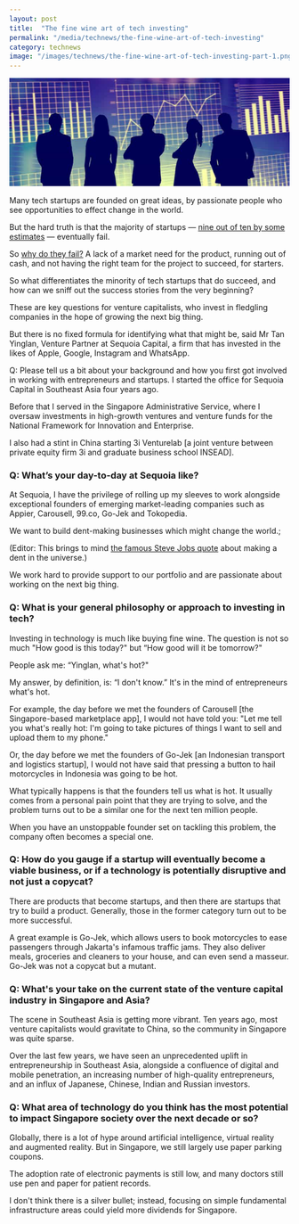 ```yaml
---
layout: post
title:  "The fine wine art of tech investing"
permalink: "/media/technews/the-fine-wine-art-of-tech-investing"
category: technews
image: "/images/technews/the-fine-wine-art-of-tech-investing-part-1.png"
---
```


![The fine wine art of tech investing](/images/technews/the-fine-wine-art-of-tech-investing-part-1.png)

Many tech startups are founded on great ideas, by passionate people who see opportunities to effect change in the world.

But the hard truth is that the majority of startups — [nine out of ten by some estimates](https://www.forbes.com/sites/neilpatel/2015/01/16/90-of-startups-will-fail-heres-what-you-need-to-know-about-the-10/#5eb40e466792) — eventually fail.

So [why do they fail?](http://fortune.com/2014/09/25/why-startups-fail-according-to-their-founders/) A lack of a market need for the product, running out of cash, and not having the right team for the project to succeed, for starters.

So what differentiates the minority of tech startups that do succeed, and how can we sniff out the success stories from the very beginning?

These are key questions for venture capitalists, who invest in fledgling companies in the hope of growing the next big thing.

But there is no fixed formula for identifying what that might be, said Mr Tan Yinglan, Venture Partner at Sequoia Capital, a firm that has invested in the likes of Apple, Google, Instagram and WhatsApp.

Q: Please tell us a bit about your background and how you first got involved in working with entrepreneurs and startups.
I started the office for Sequoia Capital in Southeast Asia four years ago.

Before that I served in the Singapore Administrative Service, where I oversaw investments in high-growth ventures and venture funds for the National Framework for Innovation and Enterprise.

I also had a stint in China starting 3i Venturelab [a joint venture between private equity firm 3i and graduate business school INSEAD].

### **Q: What’s your day-to-day at Sequoia like?**
At Sequoia, I have the privilege of rolling up my sleeves to work alongside exceptional founders of emerging market-leading companies such as Appier, Carousell, 99.co, Go-Jek and Tokopedia.

We want to build dent-making businesses which might change the world.;

(Editor: This brings to mind [the famous Steve Jobs quote](https://edition.cnn.com/2011/10/05/tech/innovation/steve-jobs-quotes/) about making a dent in the universe.)

We work hard to provide support to our portfolio and are passionate about working on the next big thing.

### **Q: What is your general philosophy or approach to investing in tech?**
Investing in technology is much like buying fine wine. The question is not so much "How good is this today?" but “How good will it be tomorrow?"

People ask me: “Yinglan, what's hot?"

My answer, by definition, is: “I don't know.” It's in the mind of entrepreneurs what's hot.

For example, the day before we met the founders of Carousell [the Singapore-based marketplace app], I would not have told you: "Let me tell you what's really hot: I'm going to take pictures of things I want to sell and upload them to my phone."

Or, the day before we met the founders of Go-Jek [an Indonesian transport and logistics startup], I would not have said that pressing a button to hail motorcycles in Indonesia was going to be hot.

What typically happens is that the founders tell us what is hot. It usually comes from a personal pain point that they are trying to solve, and the problem turns out to be a similar one for the next ten million people.

When you have an unstoppable founder set on tackling this problem, the company often becomes a special one.

### **Q: How do you gauge if a startup will eventually become a viable business, or if a technology is potentially disruptive and not just a copycat?**
There are products that become startups, and then there are startups that try to build a product. Generally, those in the former category turn out to be more successful.

A great example is Go-Jek, which allows users to book motorcycles to ease passengers through Jakarta's infamous traffic jams. They also deliver meals, groceries and cleaners to your house, and can even send a masseur. Go-Jek was not a copycat but a mutant.

### **Q: What's your take on the current state of the venture capital industry in Singapore and Asia?**

The scene in Southeast Asia is getting more vibrant. Ten years ago, most venture capitalists would gravitate to China, so the community in Singapore was quite sparse.

Over the last few years, we have seen an unprecedented uplift in entrepreneurship in Southeast Asia, alongside a confluence of digital and mobile penetration, an increasing number of high-quality entrepreneurs, and an influx of Japanese, Chinese, Indian and Russian investors.

### **Q: What area of technology do you think has the most potential to impact Singapore society over the next decade or so?**
Globally, there is a lot of hype around artificial intelligence, virtual reality and augmented reality. But in Singapore, we still largely use paper parking coupons.

The adoption rate of electronic payments is still low, and many doctors still use pen and paper for patient records.

I don't think there is a silver bullet; instead, focusing on simple fundamental infrastructure areas could yield more dividends for Singapore.
